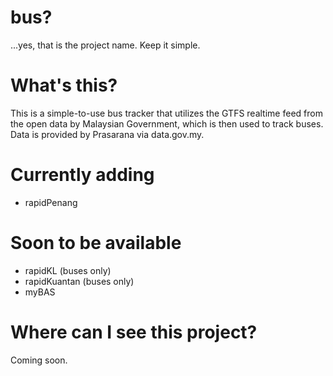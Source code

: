 # bus?

...yes, that is the project name. Keep it simple.

# What's this?

This is a simple-to-use bus tracker that utilizes the GTFS realtime feed from the open data by Malaysian Government, which is then used to track buses. Data is provided by Prasarana via data.gov.my.

# Currently adding

- rapidPenang

# Soon to be available

- rapidKL (buses only)
- rapidKuantan (buses only)
- myBAS

# Where can I see this project?

Coming soon.
